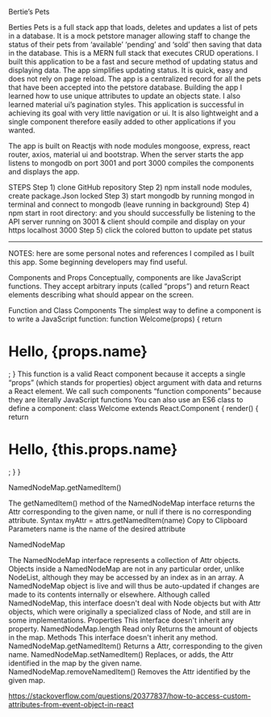 Bertie’s Pets

Berties Pets is a full stack app that loads, deletes and updates a list of pets in a database. It is a mock petstore manager allowing staff to change the status of their pets from ‘available’ ‘pending’ and ‘sold’ then saving that data in the database. This is a MERN full stack that executes CRUD operations. I built this application to be a fast and secure method of updating status and displaying data. The app simplifies updating status. It is quick, easy and does not rely on page reload. The app is a centralized record for all the pets that have been accepted into the petstore database. Building the app I learned how to use unique attributes to update an objects state. I also learned material ui’s pagination styles. This application is successful in achieving its goal with very little navigation or ui. It is also lightweight and a single component therefore easily added to other applications if you wanted. 

The app is built on Reactjs with node modules mongoose, express, react router, axios, material ui and bootstrap. When the server starts the app listens to mongodb on port 3001 and port 3000 compiles the components and displays the app. 

STEPS
Step 1) clone GitHub repository 
Step 2) npm install node modules, create package.Json locked
Step 3) start mongodb by running mongod in terminal and connect to mongodb (leave running in background)
Step 4) npm start in root directory: and you should successfully be listening to the API server running on 3001 & client should compile and display on your https localhost 3000
Step 5) click the colored button to update pet status 

---------------------------------------------
NOTES: here are some personal notes and references I compiled as I built this app. Some beginning developers may find useful. 

Components and Props
Conceptually, components are like JavaScript functions. They accept arbitrary inputs (called “props”) and return React elements describing what should appear on the screen.

Function and Class Components
The simplest way to define a component is to write a JavaScript function:
function Welcome(props) {
  return <h1>Hello, {props.name}</h1>;
}
This function is a valid React component because it accepts a single “props” (which stands for properties) object argument with data and returns a React element. We call such components “function components” because they are literally JavaScript functions
You can also use an ES6 class to define a component:
class Welcome extends React.Component {
  render() {
    return <h1>Hello, {this.props.name}</h1>;
  }
}



NamedNodeMap.getNamedItem()

The getNamedItem() method of the NamedNodeMap interface returns the Attr corresponding to the given name, or null if there is no corresponding attribute.
Syntax
myAttr = attrs.getNamedItem(name)
Copy to Clipboard
Parameters
name is the name of the desired attribute

NamedNodeMap

The NamedNodeMap interface represents a collection of Attr objects. Objects inside a NamedNodeMap are not in any particular order, unlike NodeList, although they may be accessed by an index as in an array.
A NamedNodeMap object is live and will thus be auto-updated if changes are made to its contents internally or elsewhere.
Although called NamedNodeMap, this interface doesn't deal with Node objects but with Attr objects, which were originally a specialized class of Node, and still are in some implementations.
Properties
This interface doesn't inherit any property.
NamedNodeMap.length Read only
Returns the amount of objects in the map.
Methods
This interface doesn't inherit any method.
NamedNodeMap.getNamedItem()
Returns a Attr, corresponding to the given name.
NamedNodeMap.setNamedItem()
Replaces, or adds, the Attr identified in the map by the given name.
NamedNodeMap.removeNamedItem()
Removes the Attr identified by the given map.


https://stackoverflow.com/questions/20377837/how-to-access-custom-attributes-from-event-object-in-react


